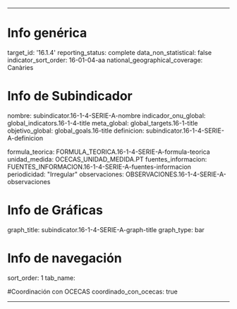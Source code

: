 ---

# Info genérica
target_id: '16.1.4'
reporting_status: complete
data_non_statistical: false
indicator_sort_order: 16-01-04-aa
national_geographical_coverage: Canàries

# Info de Subindicador
nombre: subindicator.16-1-4-SERIE-A-nombre
indicador_onu_global: global_indicators.16-1-4-title
meta_global: global_targets.16-1-title
objetivo_global: global_goals.16-title
definicion: subindicator.16-1-4-SERIE-A-definicion

formula_teorica: FORMULA_TEORICA.16-1-4-SERIE-A-formula-teorica
unidad_medida: OCECAS_UNIDAD_MEDIDA.PT
fuentes_informacion: FUENTES_INFORMACION.16-1-4-SERIE-A-fuentes-informacion
periodicidad: "Irregular"
observaciones: OBSERVACIONES.16-1-4-SERIE-A-observaciones
# Info de Gráficas
graph_title: subindicator.16-1-4-SERIE-A-graph-title
graph_type: bar

# Info de navegación
sort_order: 1
tab_name:

#Coordinación con OCECAS
coordinado_con_ocecas: true

---